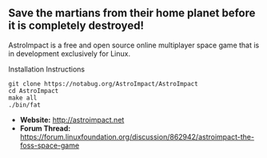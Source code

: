 ## Save the martians from their home planet before it is completely destroyed!

AstroImpact is a free and open source online multiplayer space game that is in development exclusively for Linux.

Installation Instructions
```
git clone https://notabug.org/AstroImpact/AstroImpact
cd AstroImpact
make all
./bin/fat
```

- **Website:** http://astroimpact.net
- **Forum Thread:** https://forum.linuxfoundation.org/discussion/862942/astroimpact-the-foss-space-game
